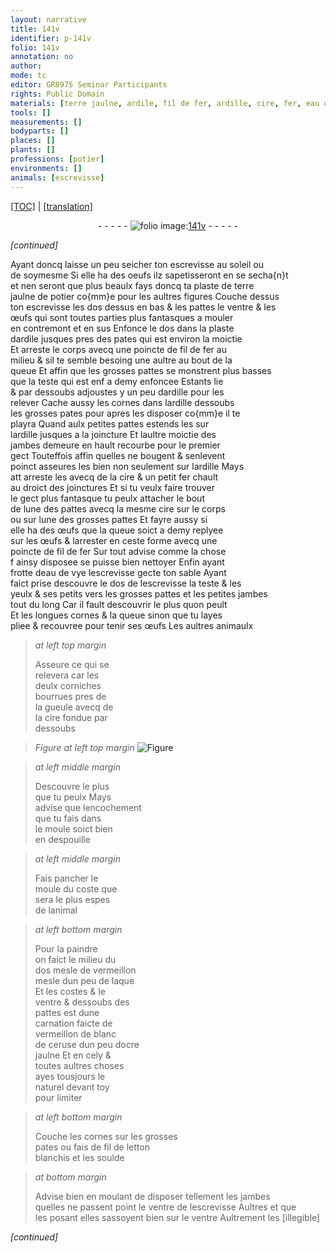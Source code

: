 ```yaml
---
layout: narrative
title: 141v
identifier: p-141v
folio: 141v
annotation: no
author:
mode: tc
editor: GR8975 Seminar Participants
rights: Public Domain
materials: [terre jaulne, ardile, fil de fer, ardille, cire, fer, eau de vye, escrevisse, vermeillon, laque, blanc de ceruse, ocre jaulne, fil de letton]
tools: []
measurements: []
bodyparts: []
places: []
plants: []
professions: [potier]
environments: []
animals: [escrevisse]
---
```


<p><a href="{{ site.baseurl }}/diplomatic/" target="_blank">[TOC]</a> | <a href="{{ site.baseurl }}/texts/p-141v_tl/ target="_blank"">[translation]</a></p><div class="folio" align="center">- - - - - <a href="http://gallica.bnf.fr/ark:/12148/btv1b10500001g/f288.image" target="_blank"><img src="https://cu-mkp.github.io/2017-workshop-edition/assets/photo-icon.png" alt="folio image: " style="display:inline-block; margin-bottom:-3px;"/>141v</a> - - - - - </div>  
 
*[continued]*
  
 Ayant doncq laisse un peu seicher ton <span class="al">escrevisse</span> au soleil ou<br/> de soymesme Si elle ha des oeufs ilz sapetisseront en se secha{n}t<br/> et nen seront que plus beaulx fays doncq ta plaste de <span class="m">terre<br/> jaulne</span> de <span class="pro">potier</span> co{mm}e pour les aultres figures Couche dessus<br/> ton <span class="al">escrevisse</span> le<span class="del">s</span> dos <span class="del">dessus</span> <span class="add">en bas</span> & les pattes le ventre & les<br/> œufs qui sont toutes parties plus fantasques a mouler<br/> en contremont et en sus Enfonce le dos dans la plaste<br/> d<span class="m">ardile</span> jusques pres des pates qui est environ la moictie<br/> Et arreste le corps avecq une poincte de <span class="m">fil de fer</span> au<br/> milieu & sil te semble besoing une aultre au bout de la<br/> queue Et affin que les <span class="add">grosses</span> pattes se monstrent plus basses<br/> que la teste qui est <span class="del">enf</span> a demy enfoncee Estants lie<br/> & par dessoubs adjoustes y un peu d<span class="m">ardille</span> pour les<br/> relever Cache aussy les cornes dans l<span class="m">ardille</span> dessoubs<br/> les grosses pates pour apres les disposer co{mm}e il te<br/> playra Quand aulx petites pattes estends les sur<br/> l<span class="m">ardille</span> jusques a la joincture Et laultre moictie des<br/> jambes demeure en hault recourbe pour le premier<br/> gect Touteffois affin quelles ne bougent & senlevent<br/> poinct asseures les bien non seulement sur l<span class="m">ardille</span> Mays<br/> <span class="del">att</span> arreste les avecq de la <span class="m">cire</span> & un petit <span class="m">fer</span> chault<br/> au droict des joinctures Et si tu veulx faire trouver<br/> le gect plus fantasque tu peulx attacher le bout<br/> de lune des pattes avecq la mesme <span class="m">cire</span> sur le corps<br/> ou sur lune des grosses pattes Et fayre aussy si<br/> elle ha des œufs que la queue soict a demy replyee<br/> sur les œufs & larrester en ceste forme avecq une<br/> poincte de <span class="m">fil de fer</span> Sur tout advise comme la chose<br/> <span class="del">f</span> ainsy disposee se puisse bien nettoyer Enfin ayant<br/> frotte d<span class="m">eau de vye</span> l<span class="al">escrevisse</span> gecte ton sable Ayant<br/> faict prise descouvre le dos de l<span class="m">escrevisse</span> la teste & les<br/> yeulx & ses petits vers les grosses pattes et les petites jambes<br/> tout du long Car il fault descouvrir le plus quon peult<br/> Et les longues cornes & la queue sinon que tu layes<br/> pliee & recouvree pour tenir ses œufs Les aultres animaulx 
 
> *at left top margin*
> 
> 
>   Asseure ce qui se<br/> relevera car les<br/> deulx corniches<br/> bourrues pres de<br/> la gueule avecq de<br/> la <span class="m">cire</span> fondue par<br/> dessoubs 
 
> *Figure*
> *at left top margin*
> <a href="https://drive.google.com/open?id=0B9-oNrvWdlO5R0NIbHoyNTNQRlk" target="_blank"><img src="https://cu-mkp.github.io/GR8975-edition/assets/photo-icon.png" alt="Figure" style="display:inline-block; margin-bottom:-3px;"/></a>
 
> *at left middle margin*
> 
> 
>   Descouvre le plus<br/> que tu peulx Mays<br/> advise que lencochement<br/> que tu fais dans<br/> le moule soict bien<br/> en despouille 
 
> *at left middle margin*
> 
> 
>   Fais pancher le<br/> moule du coste que<br/> sera le plus espes<br/> de lanimal 
 
> *at left bottom margin*
> 
> 
>   Pour la paindre<br/> on faict le milieu du<br/> dos <span class="del">mesle</span> de <span class="m">vermeillon</span><br/> mesle dun peu de <span class="m">laque</span><br/> Et les costes & le<br/> ventre & dessoubs des<br/> pattes est dune<br/> carnation faicte de<br/> <span class="m">vermeillon</span> de <span class="m">blanc<br/> de ceruse</span> dun peu d<span class="m">ocre<br/> jaulne</span> Et en cely &<br/> toutes aultres choses<br/> ayes tousjours le<br/> naturel devant toy<br/> pour limiter 
 
> *at left bottom margin*
> 
> 
>   Couche les cornes sur les grosses<br/> pates ou fais de <span class="m">fil de letton</span><br/> blanchis et les soulde 
 
> *at bottom margin*
> 
> 
>  Advise bien en moulant de disposer tellement les jambes<br/> quelles ne passent point le ventre de l<span class="al">escrevisse</span> <span class="del">Aultres</span> et que<br/> les posant elles sassoyent bien sur le ventre Aultrement les [illegible] 
 
*[continued]*
 
